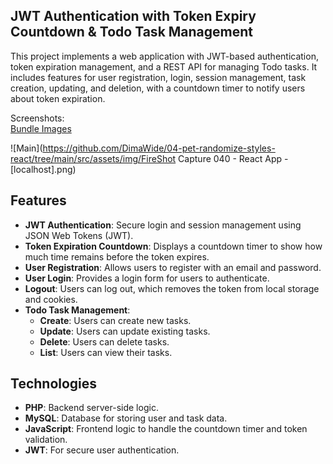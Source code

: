 ## JWT Authentication with Token Expiry Countdown & Todo Task Management

This project implements a web application with JWT-based authentication, token expiration management, and a REST API for managing Todo tasks. It includes features for user registration, login, session management, task creation, updating, and deletion, with a countdown timer to notify users about token expiration.

Screenshots:    
[Bundle Images](https://github.com/DimaWide/04-pet-randomize-styles-react/tree/main/src/assets/bundle) 

![Main](https://github.com/DimaWide/04-pet-randomize-styles-react/tree/main/src/assets/img/FireShot Capture 040 - React App - [localhost].png)

## Features

- **JWT Authentication**: Secure login and session management using JSON Web Tokens (JWT).
- **Token Expiration Countdown**: Displays a countdown timer to show how much time remains before the token expires.
- **User Registration**: Allows users to register with an email and password.
- **User Login**: Provides a login form for users to authenticate.
- **Logout**: Users can log out, which removes the token from local storage and cookies.
- **Todo Task Management**:
  - **Create**: Users can create new tasks.
  - **Update**: Users can update existing tasks.
  - **Delete**: Users can delete tasks.
  - **List**: Users can view their tasks.

## Technologies

- **PHP**: Backend server-side logic.
- **MySQL**: Database for storing user and task data.
- **JavaScript**: Frontend logic to handle the countdown timer and token validation.
- **JWT**: For secure user authentication.
